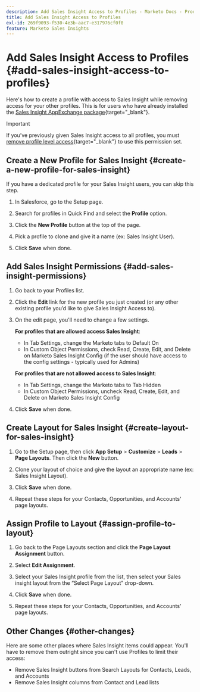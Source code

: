 ```yaml
---
description: Add Sales Insight Access to Profiles - Marketo Docs - Product Documentation
title: Add Sales Insight Access to Profiles
exl-id: 269f9093-f530-4e3b-aac7-e317976cf0f0
feature: Marketo Sales Insights
---
```

# Add Sales Insight Access to Profiles {#add-sales-insight-access-to-profiles}

Here's how to create a profile with access to Sales Insight while removing access for your other profiles. This is for users who have already installed the [Sales Insight AppExchange package](/help/marketo/product-docs/marketo-sales-insight/msi-for-salesforce/installation/install-marketo-sales-insight-package-in-salesforce-appexchange.md){target="_blank"}.

>[!IMPORTANT]
>
>If you’ve previously given Sales Insight access to all profiles, you must [remove profile level access](/help/marketo/product-docs/marketo-sales-insight/msi-for-salesforce/configuration/remove-sales-insight-access.md){target="_blank"} to use this permission set.

## Create a New Profile for Sales Insight {#create-a-new-profile-for-sales-insight}

If you have a dedicated profile for your Sales Insight users, you can skip this step.

1. In Salesforce, go to the Setup page.

1. Search for profiles in Quick Find and select the **Profile** option.

1. Click the **New Profile** button at the top of the page.

1. Pick a profile to clone and give it a name (ex: Sales Insight User).

1. Click **Save** when done.

## Add Sales Insight Permissions {#add-sales-insight-permissions}

1. Go back to your Profiles list.

1. Click the **Edit** link for the new profile you just created (or any other existing profile you’d like to give Sales Insight Access to).

1. On the edit page, you'll need to change a few settings.

   **For profiles that are allowed access Sales Insight**:

   * In Tab Settings, change the Marketo tabs to Default On
   * In Custom Object Permissions, check Read, Create, Edit, and Delete on Marketo Sales Insight Config (if the user should have access to the config settings - typically used for Admins)

   **For profiles that are not allowed access to Sales Insight**:

   * In Tab Settings, change the Marketo tabs to Tab Hidden
   * In Custom Object Permissions, uncheck Read, Create, Edit, and Delete on Marketo Sales Insight Config

1. Click **Save** when done.

## Create Layout for Sales Insight {#create-layout-for-sales-insight}

1. Go to the Setup page, then click **App Setup** > **Customize** > **Leads** > **Page Layouts**. Then click the **New** button.

1. Clone your layout of choice and give the layout an appropriate name (ex: Sales Insight Layout).  

1. Click **Save** when done.

1. Repeat these steps for your Contacts, Opportunities, and Accounts' page layouts.

## Assign Profile to Layout {#assign-profile-to-layout}

1. Go back to the Page Layouts section and click the **Page Layout Assignment** button.

1. Select **Edit Assignment**.

1. Select your Sales Insight profile from the list, then select your Sales insight layout from the “Select Page Layout” drop-down.

1. Click **Save** when done.

1. Repeat these steps for your Contacts, Opportunities, and Accounts' page layouts.

## Other Changes {#other-changes}

Here are some other places where Sales Insight items could appear. You'll have to remove them outright since you can't use Profiles to limit their access:

* Remove Sales Insight buttons from Search Layouts for Contacts, Leads, and Accounts
* Remove Sales Insight columns from Contact and Lead lists
